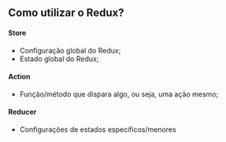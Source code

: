 ## Como utilizar o Redux?

#### Store

- Configuração global do Redux;
- Estado global do Redux;

#### Action

- Função/método que dispara algo, ou seja, uma ação mesmo;

#### Reducer

- Configurações de estados especificos/menores
